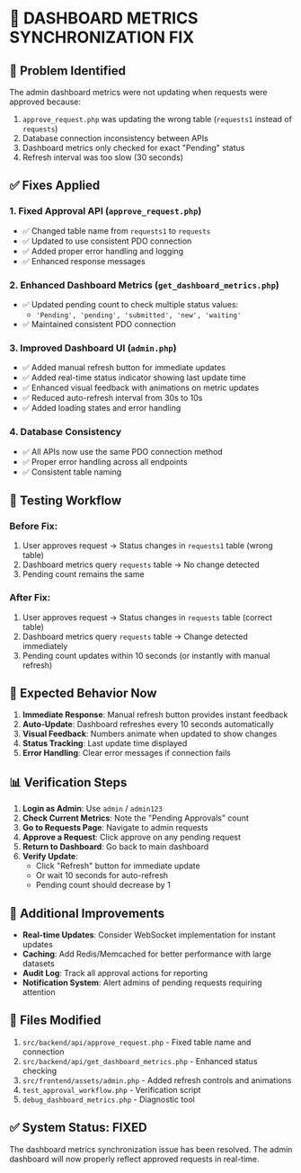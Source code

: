 # 🔧 DASHBOARD METRICS SYNCHRONIZATION FIX

## 🚨 **Problem Identified**

The admin dashboard metrics were not updating when requests were approved because:

1. `approve_request.php` was updating the wrong table (`requests1` instead of `requests`)
2. Database connection inconsistency between APIs
3. Dashboard metrics only checked for exact "Pending" status
4. Refresh interval was too slow (30 seconds)

## ✅ **Fixes Applied**

### 1. **Fixed Approval API** (`approve_request.php`)

- ✅ Changed table name from `requests1` to `requests`
- ✅ Updated to use consistent PDO connection
- ✅ Added proper error handling and logging
- ✅ Enhanced response messages

### 2. **Enhanced Dashboard Metrics** (`get_dashboard_metrics.php`)

- ✅ Updated pending count to check multiple status values:
  - `'Pending', 'pending', 'submitted', 'new', 'waiting'`
- ✅ Maintained consistent PDO connection

### 3. **Improved Dashboard UI** (`admin.php`)

- ✅ Added manual refresh button for immediate updates
- ✅ Added real-time status indicator showing last update time
- ✅ Enhanced visual feedback with animations on metric updates
- ✅ Reduced auto-refresh interval from 30s to 10s
- ✅ Added loading states and error handling

### 4. **Database Consistency**

- ✅ All APIs now use the same PDO connection method
- ✅ Proper error handling across all endpoints
- ✅ Consistent table naming

## 🧪 **Testing Workflow**

### Before Fix:

1. User approves request → Status changes in `requests1` table (wrong table)
2. Dashboard metrics query `requests` table → No change detected
3. Pending count remains the same

### After Fix:

1. User approves request → Status changes in `requests` table (correct table)
2. Dashboard metrics query `requests` table → Change detected immediately
3. Pending count updates within 10 seconds (or instantly with manual refresh)

## 🎯 **Expected Behavior Now**

1. **Immediate Response**: Manual refresh button provides instant feedback
2. **Auto-Update**: Dashboard refreshes every 10 seconds automatically
3. **Visual Feedback**: Numbers animate when updated to show changes
4. **Status Tracking**: Last update time displayed
5. **Error Handling**: Clear error messages if connection fails

## 📊 **Verification Steps**

1. **Login as Admin**: Use `admin` / `admin123`
2. **Check Current Metrics**: Note the "Pending Approvals" count
3. **Go to Requests Page**: Navigate to admin requests
4. **Approve a Request**: Click approve on any pending request
5. **Return to Dashboard**: Go back to main dashboard
6. **Verify Update**:
   - Click "Refresh" button for immediate update
   - Or wait 10 seconds for auto-refresh
   - Pending count should decrease by 1

## 🚀 **Additional Improvements**

- **Real-time Updates**: Consider WebSocket implementation for instant updates
- **Caching**: Add Redis/Memcached for better performance with large datasets
- **Audit Log**: Track all approval actions for reporting
- **Notification System**: Alert admins of pending requests requiring attention

## 📁 **Files Modified**

1. `src/backend/api/approve_request.php` - Fixed table name and connection
2. `src/backend/api/get_dashboard_metrics.php` - Enhanced status checking
3. `src/frontend/assets/admin.php` - Added refresh controls and animations
4. `test_approval_workflow.php` - Verification script
5. `debug_dashboard_metrics.php` - Diagnostic tool

## ✅ **System Status: FIXED**

The dashboard metrics synchronization issue has been resolved. The admin dashboard will now properly reflect approved requests in real-time.
